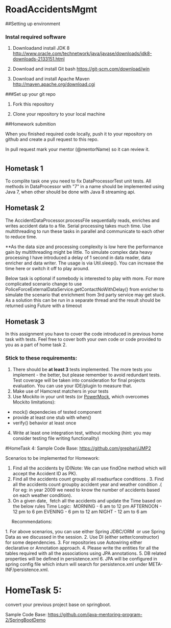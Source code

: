 
# RoadAccidentsMgmt

##Setting up environment

### Instal required software

1) Downloadand install JDK 8 http://www.oracle.com/technetwork/java/javase/downloads/jdk8-downloads-2133151.html

2) Download and install Git bash https://git-scm.com/download/win 

3) Download and install Apache Maven http://maven.apache.org/download.cgi

###Set up your git repo

1) Fork this repository

2) Clone your repository to your local machine 

##Homework submition

When you finished required code locally, push it to your repository on github and create a pull request to this repo.

In pull request mark your mentor (@mentorName) so it can review it. 

#
## Hometask 1

To complite task one you need to fix DataProcessorTest unit tests. 
All methods in DataProcessor with "7" in a name should be implemented using Java 7, when other should be done with Java 8 streaming api.


## Hometask 2
The AccidentDataProcessor.processFile sequentially reads, enriches and writes accident data to a file. Serial processing takes much time. Use multithreading
to run these tasks in parallel and communicate to each other to reduce time.

**As the data size and processing complexity is low here the performance gain by multithreading might be little. To simulate complex data heavy processing
I have introduced a delay of 1 second in data reader, data enricher and data writer. The usage is via Util.sleep(). You can increase the time here or switch
it off to play around.

Below task is optional if somebody is interested to play with more.
For more complicated scenario change to use PoliceForceExternalDataService.getContactNoWithDelay() from enricher to
simulate the scenario that enrichment from 3rd party service may get stuck. As a solution this can be run in a separate
thread and the result should be returned using Future with a timeout

## Hometask 3
In this assignment you have to cover the code introduced in previous home task with tests. 
Feel free to cover both your own code or code provided to you as a part of home task 2.

### Stick to these requirements:
1. There should be **at least 3** tests implemented. The more tests you implement - the better, but please remember to avoid redundant tests. Test coverage will be taken into consideration for final projects evaluation. You can use your IDE/plugin to measure that.  
2. Make use of Hamcrest matchers in your tests
3. Use Mockito in your unit tests (or [PowerMock](https://github.com/powermock/powermock/wiki/MockitoUsage), which overcomes Mockito limitations): 
  * mock() dependecies of tested component
  * provide at least one stub with when()
  * verify() behavior at least once
4. Write at least one integration test, without mocking (hint: you may consider testing file writing functionality)

#HomeTask 4:
Sample Code Base: https://github.com/grephari/JMP2

Scenarios to be implemented for Homework:

1. Find all the accidents by ID(Note: We can use findOne method which will accept the Accident ID as PK).
2. Find all the accidents count groupby all roadsurface conditions .
3. Find all the accidents count groupby accident year and weather condition .( For eg: in year 2009 we need to know the number of accidents based on each weather condition).
4. On a given date,  fetch all the accidents and update the Time based on the below rules
Time Logic: 
MORNING - 6 am to 12 pm
AFTERNOON - 12 pm to 6 pm
EVENING - 6 pm to 12 am
NIGHT - 12 am to 6 am

    
Recommendations:

1. For above scenarios, you can use either Spring JDBC/ORM  or use Spring Data as we discussed in the session.​
2. Use DI (either setter/constructor) for some dependencies.
3. For repositories use Autowiring either declarative or Annotation approach.
4. Please write the entities for all the tables required with all the associations using JPA annotations.
5. DB related properties will be defined in persistence.xml
6. JPA will be configured in spring config file which inturn will search for persistence.xml under META-INF/persistence.xml.

# HomeTask 5:

convert your previous project base on springboot.

Sample Code Base: https://github.com/java-mentoring-program-2/SpringBootDemo
